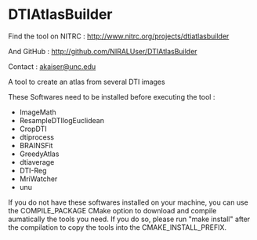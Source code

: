 DTIAtlasBuilder
===============

Find the tool on NITRC : http://www.nitrc.org/projects/dtiatlasbuilder

And GitHub : http://github.com/NIRALUser/DTIAtlasBuilder

Contact : akaiser@unc.edu



A tool to create an atlas from several DTI images

These Softwares need to be installed before executing the tool :
- ImageMath
- ResampleDTIlogEuclidean
- CropDTI
- dtiprocess
- BRAINSFit
- GreedyAtlas
- dtiaverage
- DTI-Reg
- MriWatcher
- unu

If you do not have these softwares installed on your machine, you can use the COMPILE_PACKAGE CMake option to download and compile aumatically the tools you need. If you do so, please run "make install" after the compilation to copy the tools into the CMAKE_INSTALL_PREFIX.
